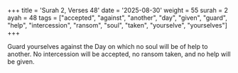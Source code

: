 +++
title = 'Surah 2, Verses 48'
date = '2025-08-30'
weight = 55
surah = 2
ayah = 48
tags = ["accepted", "against", "another", "day", "given", "guard", "help", "intercession", "ransom", "soul", "taken", "yourselve", "yourselves"]
+++

Guard yourselves against the Day on which no soul will be of help to another. No intercession will be accepted, no ransom taken, and no help will be given.